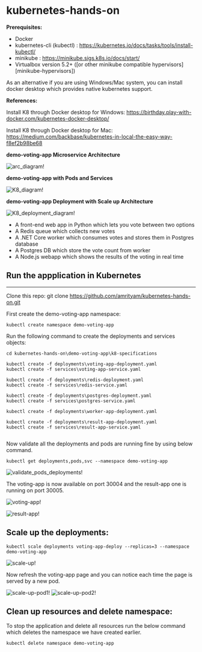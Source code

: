 # kubernetes-hands-on

**Prerequisites:**
* Docker
* kubernetes-cli (kubectl) : https://kubernetes.io/docs/tasks/tools/install-kubectl/
* minikube : https://minikube.sigs.k8s.io/docs/start/ 
* Virtualbox version 5.2+ ([or other minikube compatible hypervisors][minikube-hypervisors])

As an alternative if you are using Windows/Mac system, you can install docker desktop which provides native kubernetes support.

**References:**

Install K8 through Docker desktop for Windows: https://birthday.play-with-docker.com/kubernetes-docker-desktop/

Install K8 through Docker desktop for Mac: https://medium.com/backbase/kubernetes-in-local-the-easy-way-f8ef2b98be68


**demo-voting-app Microservice Architecture**

![arc_diagram!](/images/voting-app-architecture-diagram.png)

**demo-voting-app with Pods and Services**

![K8_diagram!](/images/voting-app-pods-services.png)

**demo-voting-app Deployment with Scale up Architecture**

![K8_deployment_diagram!](/images/voting-app-deployment.png)

* A front-end web app in Python which lets you vote between two options
* A Redis queue which collects new votes
* A .NET Core worker which consumes votes and stores them in Postgres database
* A Postgres DB which store the vote count from worker
* A Node.js webapp which shows the results of the voting in real time

## Run the appplication in Kubernetes ##
------------------------------------------
Clone this repo:
git clone https://github.com/amrityam/kubernetes-hands-on.git

First create the demo-voting-app namespace:
```
kubectl create namespace demo-voting-app
```

Run the following command to create the deployments and services objects:
```
cd kubernetes-hands-on\demo-voting-app\k8-specifications

kubectl create -f deployments\voting-app-deployment.yaml
kubectl create -f services\voting-app-service.yaml

kubectl create -f deployments\redis-deployment.yaml
kubectl create -f services\redis-service.yaml

kubectl create -f deployments\postgres-deployment.yaml
kubectl create -f services\postgres-service.yaml

kubectl create -f deployments\worker-app-deployment.yaml

kubectl create -f deployments\result-app-deployment.yaml
kubectl create -f services\result-app-service.yaml


```
Now validate all the deployments and pods are running fine by using below command.
```
kubectl get deployments,pods,svc --namespace demo-voting-app
```
![validate_pods_deployments!](/images/validate_pods_deployments.png)

The voting-app is now available on port 30004 and the result-app one is running on port 30005.


![voting-app!](/images/voting-app.png)

![result-app!](/images/result-app.png)

## Scale up the deployments:
```
kubectl scale deployments voting-app-deploy --replicas=3 --namespace demo-voting-app
```
![scale-up!](/images/scale-up.png)

Now refresh the voting-app page and you can notice each time the page is served by a new pod.

![scale-up-pod1!](/images/scale-up-pod1.png) 
![scale-up-pod2!](/images/scale-up-pod2.png)

## Clean up resources and delete namespace:
To stop the application and delete all resources run the below command which deletes the namespace we have created earlier.

```
kubectl delete namespace demo-voting-app
```
